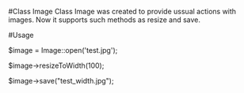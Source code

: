 #Class Image
Class Image was created to provide ussual actions with images.
Now it supports such methods as resize and save.

#Usage

$image = Image::open('test.jpg');

$image->resizeToWidth(100);

$image->save("test_width.jpg");